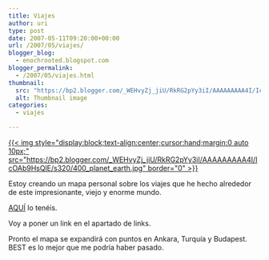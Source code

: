 ```yaml
---
title: Viajes
author: uri
type: post
date: 2007-05-11T09:20:00+00:00
url: /2007/05/viajes/
blogger_blog:
  - enochrooted.blogspot.com
blogger_permalink:
  - /2007/05/viajes.html
thumbnail:
  src: "https://bp2.blogger.com/_WEHvyZj_jiU/RkRG2pYy3iI/AAAAAAAAA4I/IcOAb9HsQlE/s320/400_planet_earth.jpg"
  alt: Thumbnail image
categories:
  - viajes

---
```

[{{< img style="display:block;text-align:center;cursor:hand;margin:0 auto 10px;" src="https://bp2.blogger.com/_WEHvyZj_jiU/RkRG2pYy3iI/AAAAAAAAA4I/IcOAb9HsQlE/s320/400_planet_earth.jpg" border="0" >}}][1]

Estoy creando un mapa personal sobre los viajes que he hecho alrededor de este impresionante, viejo y enorme mundo.

[AQUÍ][2] lo tenéis.

Voy a poner un link en el apartado de links.

Pronto el mapa se expandirá con puntos en Ankara, Turquía y Budapest. BEST es lo mejor que me podría haber pasado.

 [1]: https://bp2.blogger.com/_WEHvyZj_jiU/RkRG2pYy3iI/AAAAAAAAA4I/IcOAb9HsQlE/s1600-h/400_planet_earth.jpg
 [2]: https://maps.google.com/maps/ms?ie=UTF8&hl=ca&msa=0&msid=115441805731276157394.00000111e590d42f5504f&ll=46.679594,-11.425781&spn=56.443579,164.53125&z=3&om=1